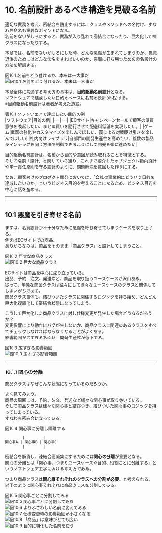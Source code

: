 # 10. 名前設計 あるべき構造を見破る名前

適切な責務を考え、密結合を防止するには、クラスやメソッドへの名付け、すなわち命名も重要なポイントになる。  
名前をないがしろにすると、責務が入り乱れて密結合になったり、巨大化して神クラスになったりする。  

本章では、名前をないがしろにした時、どんな悪魔が生まれてしまうのか、悪魔退治のためにはどんな命名をすればいいのか、悪魔に打ち勝つための命名設計の方法を解説する。  

図10.1 名前をどう付けるか、本来は一大事だ  
![図10.1 名前をどう付けるか、本来は一大事だ](https://item-shopping.c.yimg.jp/i/n/goo10shop_a-4297127830-20220518_4)  

本章全体に共通する考え方の基本は、**目的駆動名前設計**となる。  
ソフトウェアで達成したい目的をベースに名前を設計(命名)する。  
※目的駆動名前設計は著者が考えた造語。  

表10.1 ソフトウェアで達成したい目的の例  
|ソフトウェア|目的の例|
|---|---|
|ECサイト|キャンペーンセールで顧客の購買意欲を喚起したい、まとめ買いを励行させて配送料低減を実現したい。|
|ゲーム|武器の強化やカスタマイズを楽しんでほしい、罠による対戦駆け引きを楽しんでほしい|
|社内向けライブラリ|自部門の開発生産性を高めたい、複数の製品ラインナップを同じ方法で制御できるようにして開発を楽に進めたい|

目的駆動名前設計は、名前から目的や意図が読み取れることを特徴とする。  
そして名前「設計」と関している通り、これまで紹介したオブジェクト指向設計や単一責任原則を守る設計のように、問題解決を意図した作りにする。  

なお、顧客向けのプロダクト開発においては、「会社の事業的にどういう目的を達成したいのか」というビジネス目的を考えることになるため、ビジネス目的を中心に話を進める。  

---
---

## 10.1 悪魔を引き寄せる名前

まずは、名前設計が不十分なために悪魔を呼び寄せてしまうケースを取り上げる。  
例えばECサイトでの商品。  
ありがちなのは、商品をそのまま「商品クラス」と設計してしまうこと。  

図10.2 巨大な商品クラス  
![図10.2 巨大な商品クラス](Asset/%E5%9B%B310.2.jpg)

ECサイトは商品を中心に成り立っている。  
出品、予約、注文、発送など、商品を取り扱うユースケースが沢山ある。  
従って、単純な商品クラスは往々にして様々なユースケースのクラスと関係してしまいがちである。  
商品クラス自体も、結びついたクラスに関係するロジックを持ち始め、どんどん巨大化複雑化して密結合状態になってしまう。  

こうして巨大化した商品クラスに対し仕様変更が発生した場合どうなるだろうか？  
変更影響により動作にバグが生じないか、商品クラスに関連のあるクラスをすべてチェックしなければならなくなることがよくある。  
影響範囲が広すぎる多面い、開発生産性が低下する。  

図10.3 広すぎる影響範囲  
![図10.3 広すぎる影響範囲](Asset/%E5%9B%B310.3.jpg)

---

### 10.1.1 関心の分離

商品クラスはなぜこんな状態になっているのだろうか。  

よく見てみよう。  
商品の周囲には、予約、注文、発送など様々な関心事が取り巻いている。  
そして商品クラスは様々な関心事と結びつき、結びついた関心事のロジックを持ってしまっている。  
すなわち密結合になっている。  

図10.4 関心事に分離し隔離する  

``` txt
        |         |
関心事A | 関心事B | 関心事C
        |         |
```

密結合を解消し、疎結合高凝集にするためには**関心の分離**が重要となる。  
関心の分離とは「関心事、つまりユースケースや目的、役割ごとに分離する」というソフトウェア工学における考え方である。  

つまり商品クラスは**関心事それぞれのクラスへの分割が必要**、と考えられる。  
以下のように関心事それぞれに商品クラスを分割してみる。  

図10.5 関心事ごとに分割してみる  
![図10.5 関心事ごとに分割してみる](Asset/%E5%9B%B310.5.jpg)  
![図10.6 よりふさわしい名前に変えてみる](Asset/%E5%9B%B310.6.jpg)  
![図10.7 仕様変更時の影響範囲が小さくなる](Asset/%E5%9B%B310.7.jpg)  
![図10.8 「商品」は意味がとても広い](Asset/%E5%9B%B310.8.jpg)  
![図10.9 目的に特化した名前を使う](Asset/%E5%9B%B310.9.jpg)  
